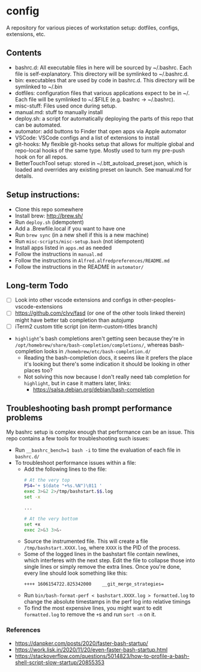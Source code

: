 # config
A repository for various pieces of workstation setup: dotfiles, configs, extensions, etc.

## Contents
* bashrc.d: All executable files in here will be sourced by ~/.bashrc. Each file is
  self-explanatory. This directory will be symlinked to ~/.bashrc.d.
* bin: executables that are used by code in bashrc.d. This directory will be
  symlinked to ~/.bin
* dotfiles: configuration files that various applications expect to be in ~/. Each
  file will be symlinked to ~/.$FILE (e.g. bashrc -> ~/.bashrc).
* misc-stuff: Files used once during setup.
* manual.md: stuff to manually install
* deploy.sh: a script for automatically deploying the parts of this repo that can be automated.
* automator: add buttons to Finder that open apps via Apple automator
* VSCode: VSCode configs and a list of extensions to install
* git-hooks: My flexible git-hooks setup that allows for multiple global and repo-local hooks of the
  same type. Mostly used to turn my pre-push hook on for all repos.
* BetterTouchTool setup: stored in ~/.btt_autoload_preset.json, which is loaded and overrides any
  existing preset on launch. See manual.md for details.

## Setup instructions:
* Clone this repo somewhere
* Install brew: <http://brew.sh/>
* Run `deploy.sh` (idempotent)
* Add a .Brewfile.local if you want to have one
* Run `brew sync` (in a new shell if this is a new machine)
* Run `misc-scripts/misc-setup.bash` (not idempotent)
* Install apps listed in `apps.md` as needed
* Follow the instructions in `manual.md`
* Follow the instructions in `Alfred.alfredpreferences/README.md`
* Follow the instructions in the README in `automator/`

## Long-term Todo
* [ ] Look into other vscode extensions and configs in other-peoples-vscode-extensions
* [ ] https://github.com/clvv/fasd (or one of the other tools linked therein) might have better tab completion than autojump
* [ ] iTerm2 custom title script (on iterm-custom-titles branch)
* `highlight`'s bash completions aren't getting seen because they're in
  `/opt/homebrew/share/bash-completion/completions/`, whereas
  bash-completion looks in `/homebrew/etc/bash-completion.d/`
  * Reading the bash-completion docs, it seems like it prefers the place
    it's looking but there's some indication it should be looking in
    other places too?
  * Not solving this now because I don't really need tab completion for
    `highlight`, but in case it matters later, links:
    * https://salsa.debian.org/debian/bash-completion

## Troubleshooting bash prompt performance problems
My bashrc setup is complex enough that performance can be an issue. This repo contains a few tools
for troubleshooting such issues:
* Run `__bashrc_bench=1 bash -i` to time the evaluation of each file in `bashrc.d/`
* To troubleshoot performance issues within a file:
  * Add the following lines to the file:
    ```bash
    # At the very top
    PS4='+ $(date "+%s.%N")\011 '
    exec 3>&2 2>/tmp/bashstart.$$.log
    set -x

    ...

    # At the very bottom
    set +x
    exec 2>&3 3>&-
    ```
  * Source the instrumented file. This will create a file `/tmp/bashstart.XXXX.log`, where `XXXX` is
    the PID of the process.
  * Some of the logged lines in the bashstart file contain newlines, which interferes with the next
    step. Edit the file to collapse those into single lines or simply remove the extra lines. Once
    you're done, every line should look something like this:
    ```
    ++++ 1606154722.825342000	 __git_merge_strategies=
    ```
  * Run `bin/bash-format-perf < bashstart.XXXX.log > formatted.log` to change the absolute
    timestamps in the perf log into relative timings
  * To find the most expensive lines, you might want to edit `formatted.log` to remove the `+`s and
    run `sort -n` on it.


### References
* https://danpker.com/posts/2020/faster-bash-startup/
* https://work.lisk.in/2020/11/20/even-faster-bash-startup.html
* https://stackoverflow.com/questions/5014823/how-to-profile-a-bash-shell-script-slow-startup/20855353
